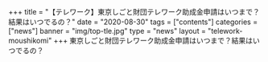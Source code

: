 +++
title = "【テレワーク】東京しごと財団テレワーク助成金申請はいつまで？結果はいつでるの？"
date = "2020-08-30"
tags = ["contents"]
categories = ["news"]
banner = "img/top-tle.jpg"
type = "news"
layout = "telework-moushikomi"
+++
東京しごと財団テレワーク助成金申請はいつまで？結果はいつでるの？
